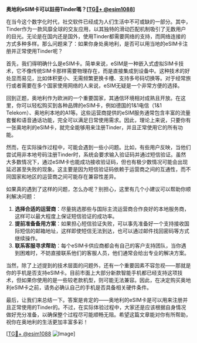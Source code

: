 **奥地利eSIM卡可以註冊Tinder嗎？[[TG💪+ @esim1088](https://t.me/s/esim1088)]**

在当今这个数字化时代，社交软件已经成为人们生活中不可或缺的一部分。其中，Tinder作为一款风靡全球的交友应用，以其独特的滑动匹配机制吸引了无数用户的目光。无论是在国内还是国外，使用Tinder都需要网络的支持，而网络连接的方式多种多样。那么问题来了：如果你身处奥地利，是否可以用当地的eSIM卡注册并正常使用Tinder呢？

首先，我们得明确什么是eSIM卡。简单来说，eSIM是一种嵌入式虚拟SIM卡技术，它不像传统SIM卡那样需要物理存在，而是直接集成到设备中。这种技术的好处显而易见，比如体积更小、无需频繁更换卡槽、支持多号码切换等。对于经常旅行或者需要在多个国家使用网络的人来说，eSIM无疑是一个非常方便的选择。

回到正题，奥地利作为欧洲的一个重要国家，其通信环境相对成熟且开放。在这里，你可以轻松购买到各种品牌的eSIM卡，例如德国的1&1电信（1&1 Telekom）、奥地利本地的A1等。这些运营商提供的eSIM服务通常包含丰富的流量套餐和语音通话功能，完全可以满足日常使用需求。因此，理论上来说，只要你有一张奥地利的eSIM卡，就完全能够用来注册Tinder，并且正常使用它的所有功能。

然而，在实际操作过程中，可能会遇到一些小问题。比如，有些用户反映，当他们尝试用非本地号码注册Tinder时，系统会要求输入验证码并通过短信验证。虽然大多数情况下，通过eSIM卡也能成功接收验证码，但也有极少数情况可能会出现延迟甚至失败的现象。这主要是因为短信验证码依赖于运营商之间的互通性，而不同国家和地区的运营商之间可能存在兼容性差异。

如果真的遇到了这样的问题，怎么办呢？别担心，这里有几个小建议可以帮助你顺利解决问题：

1. **选择合适的运营商**：尽量挑选那些与国际主流运营商合作良好的本地服务商，这样可以最大程度上保证短信验证的成功率。
2. **提前准备备用方案**：如果担心短信验证失败，可以事先准备好一个支持接收国际短信的邮箱地址，这样即使短信无法到达，也可以通过邮件找回密码等方式继续操作。
3. **联系客服寻求帮助**：每个eSIM卡供应商都会有自己的客户支持团队，当你遇到困难时，不妨直接联系他们的客服人员，他们通常会给出专业的解决方案。

当然，除了上述提到的技术层面的问题外，还有一个重要因素不容忽视——那就是你的手机是否支持eSIM卡。目前市面上大部分新款智能手机都已经支持这项技术，但如果你使用的是一些较老款机型，则可能无法兼容。因此，在决定购买奥地利eSIM卡之前，请务必确认自己的手机是否具备相关硬件条件。

最后，让我们来总结一下。答案是肯定的——奥地利的eSIM卡是可以用来注册并且正常使用的Tinder的。不过，在实际体验过程中，大家还是应该根据自身情况做好充分准备，以确保整个过程尽可能顺畅无阻。希望这篇文章能对你有所帮助，祝你在奥地利的生活更加丰富多彩！

[[TG💪+ @esim1088](https://t.me/s/esim1088) ![Image](https://i.postimg.cc/4NQfJmqS/Snipaste-2025-05-13-00-14-12.png)]
